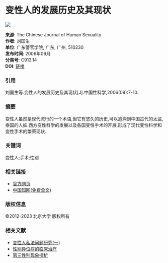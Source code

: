 # 变性人的发展历史及其现状

![](/web/images/logo.png)

**来源**: The Chinese Journal of Human Sexuality  
**作者**: 刘国生  
**单位**: 广东警官学院, 广东, 广州, 510230  
**发布时间**: 2006年09月  
**分类号**: C913.14  
**DOI**: [链接](#)

### 引用

刘国生等.变性人的发展历史及其现状\[J\].中国性科学,2006(09):7-10.

### 摘要

变性人虽然是现代流行的一个术语,但它有悠久的历史,可以追溯到中国古代的太监,泰国的人妖.西方变性科学的发展以及各国变性手术的开展,形成了现代变性科学和变性手术的繁荣现状.

### 关键词

变性人;手术;性别

### 相关链接

- [官方网页](http://www.zgxkxzzs.com)
- [中国知网(免费全文)](http://kns.cnki.net/KCMS/detail/detail.aspx?filename=XKXZ200609001&DBName=cjfqtotal&dbcode=cjfq)

### 版权信息

©2012-2023 北京大学 版权所有

### 相关文献

- [变性人私法问题研究(一)](/Article/info?aid=310343314)
- [性别异位症的临床治疗](/Article/info?aid=310345069)
- [第三性别现象探析](/Article/info?aid=310349185)